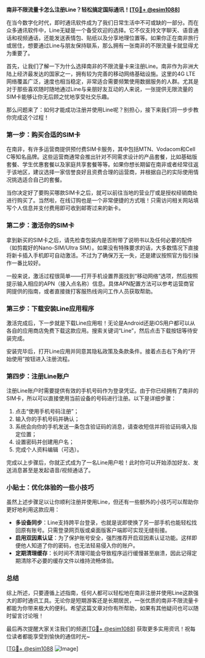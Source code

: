 **南非不限流量卡怎么注册Line？轻松搞定国际通讯！[[TG💪+ @esim1088](https://t.me/s/esim1088)]**

在当今数字化时代，即时通讯软件成为了我们日常生活中不可或缺的一部分。而在众多通讯软件中，Line无疑是一个备受欢迎的选择。它不仅支持文字聊天、语音通话和视频通话，还能发送表情包、贴纸以及分享地理位置等。如果你正在南非旅行或居住，想要通过Line与朋友保持联系，那么拥有一张南非的不限流量卡就显得尤为重要了。

首先，让我们了解一下为什么选择南非的不限流量卡来注册Line。南非作为非洲大陆上经济最发达的国家之一，拥有较为完善的移动网络基础设施。这里的4G LTE网络覆盖广泛，速度也相当稳定，非常适合需要频繁使用数据服务的人群。尤其是对于那些喜欢随时随地通过Line与亲朋好友互动的人来说，一张提供无限流量的SIM卡能够让你无后顾之忧地享受社交乐趣。

那么问题来了：如何才能成功注册并使用Line呢？别担心，接下来我们将一步步教你完成这个过程！

### 第一步：购买合适的SIM卡

在南非，有许多运营商提供预付费SIM卡服务，其中包括MTN、Vodacom和Cell C等知名品牌。这些运营商通常会推出针对不同需求设计的产品套餐，比如基础版套餐、学生优惠套餐以及家庭共享套餐等等。如果你想长期留在南非或者经常往返于该地区，建议选择一家信誉良好且资费合理的运营商，并根据自己的实际使用情况挑选适合自己的套餐。

当你决定好了要购买哪款SIM卡之后，就可以前往当地的营业厅或是授权经销商处进行购买了。当然啦，在线订购也是一个非常便捷的方式哦！只需访问相关网站填写个人信息并支付费用即可收到邮寄过来的新卡。

### 第二步：激活你的SIM卡

拿到新买的SIM卡之后，请先检查包装内是否附带了说明书以及任何必要的配件（如剪裁好的Nano-SIM/Ultra SIM）。如果没有特殊要求的话，大多数情况下直接将新卡插入手机即可自动激活。不过为了确保万无一失，还是建议按照官方指引操作一番比较好。

一般来说，激活过程很简单——打开手机设置界面找到“移动网络”选项，然后按照提示输入相应的APN（接入点名称）信息。具体APN配置方法可以参考运营商官网提供的指南，或者直接拨打客服热线询问工作人员获取帮助。

### 第三步：下载安装Line应用程序

激活完成后，下一步就是下载Line应用啦！无论是Android还是iOS用户都可以从各自的应用商店免费下载这款应用。搜索关键词“Line”，然后点击下载按钮等待安装完成。

安装完毕后，打开Line应用并同意其隐私政策及条款条件。接着点击右下角的“开始使用”按钮进入注册流程。

### 第四步：注册Line账户

注册Line账户时需要提供有效的手机号码作为登录凭证。由于你已经拥有了南非的SIM卡，所以可以直接使用当前设备的号码进行注册。以下是详细步骤：

1. 点击“使用手机号码注册”；
2. 输入你的手机号码并确认；
3. 系统会向你的手机发送一条包含验证码的消息，请查收短信并将验证码填入指定位置；
4. 设置密码并创建用户名；
5. 完成个人资料编辑（可选）。

完成以上步骤后，你就正式成为了一名Line用户啦！此时你可以开始添加好友、发送消息甚至是发起语音/视频通话了。

### 小贴士：优化体验的一些小技巧

虽然上述步骤足以让你顺利注册并使用Line，但还有一些额外的小技巧可以帮助你更好地利用这款应用：

- **多设备同步**：Line支持跨平台登录，也就是说即使换了另一部手机也能轻松找回原有账号。只需登录网页版或桌面版客户端即可实现无缝衔接。
- **启用双因素认证**：为了保护账号安全，强烈推荐开启双因素认证功能。这样即便他人知道了你的密码，也无法轻易侵入你的账户。
- **定期清理缓存**：长时间不清理可能会导致程序运行缓慢甚至崩溃，因此记得定期清除不必要的缓存文件以维持流畅体验。

### 总结

综上所述，只要遵循上述指南，任何人都可以轻松地在南非注册并使用Line这款强大的即时通讯工具。无论你是短期游客还是长期居民，一张优质的南非不限流量卡都能为你带来极大的便利。希望这篇文章对你有所帮助，如果有其他疑问也可以随时留言讨论哦！

最后再次提醒大家关注我们的频道[[TG💪+ @esim1088](https://t.me/s/esim1088)] 获取更多实用资讯！祝每位读者都能享受到愉快的通信时光~ 

[[TG💪+ @esim1088](https://t.me/s/esim1088) ![Image](https://i.postimg.cc/4NQfJmqS/Snipaste-2025-05-13-00-14-12.png)]